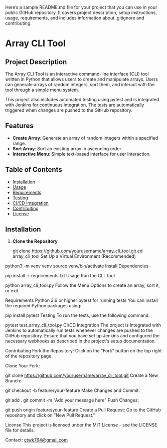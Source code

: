 Here’s a sample README.md file for your project that you can use in your public GitHub repository. It covers project description, setup instructions, usage, requirements, and includes information about .gitignore and contributing.


# Array CLI Tool

## Project Description

The Array CLI Tool is an interactive command-line interface (CLI) tool written in Python that allows users to create and manipulate arrays. Users can generate arrays of random integers, sort them, and interact with the tool through a simple menu system.

This project also includes automated testing using pytest and is integrated with Jenkins for continuous integration. The tests are automatically triggered when changes are pushed to the GitHub repository.

## Features

- **Create Array**: Generate an array of random integers within a specified range.
- **Sort Array**: Sort an existing array in ascending order.
- **Interactive Menu**: Simple text-based interface for user interaction.

## Table of Contents

- [Installation](#installation)
- [Usage](#usage)
- [Requirements](#requirements)
- [Testing](#testing)
- [CI/CD Integration](#cicd-integration)
- [Contributing](#contributing)
- [License](#license)

## Installation

1. **Clone the Repository**

   
   git clone https://github.com/yourusername/array_cli_tool.git
   cd array_cli_tool
Set Up a Virtual Environment (Recommended)


python3 -m venv venv
source venv/bin/activate
Install Dependencies


pip install -r requirements.txt
Usage
Run the CLI Tool


python array_cli_tool.py
Follow the Menu Options to create an array, sort it, or exit.

Requirements
Python 3.6 or higher
pytest for running tests
You can install the required Python packages using:


pip install pytest
Testing
To run the tests, use the following command:


pytest test_array_cli_tool.py
CI/CD Integration
The project is integrated with Jenkins to automatically run tests whenever changes are pushed to the GitHub repository. Ensure that you have set up Jenkins and configured the necessary webhooks as described in the project's setup documentation.

Contributing
Fork the Repository: Click on the "Fork" button on the top right of the repository page.

Clone Your Fork:


git clone https://github.com/yourusername/array_cli_tool.git
Create a New Branch:


git checkout -b feature/your-feature
Make Changes and Commit:


git add .
git commit -m "Add your message here"
Push Changes:


git push origin feature/your-feature
Create a Pull Request: Go to the GitHub repository and click on "New Pull Request."

License
This project is licensed under the MIT License - see the LICENSE file for details.

Contact: ctwk764@gmail.com